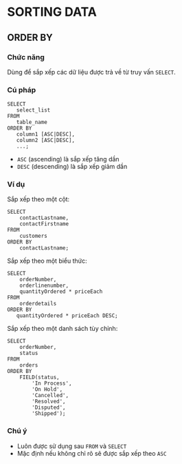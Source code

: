 # SORTING DATA



## ORDER BY

### Chức năng
Dùng để sắp xếp các dữ liệu được trả về từ truy vấn `SELECT`.



### Cú pháp

```
SELECT 
   select_list
FROM 
   table_name
ORDER BY 
   column1 [ASC|DESC], 
   column2 [ASC|DESC],
   ...;
```

- `ASC` (ascending) là sắp xếp tăng dần
- `DESC` (descending) là sắp xếp giảm dần



### Ví dụ

Sắp xếp theo một cột:

```
SELECT
    contactLastname,
    contactFirstname
FROM
    customers
ORDER BY
    contactLastname;
```

Sắp xếp theo một biểu thức:

```
SELECT 
    orderNumber, 
    orderlinenumber, 
    quantityOrdered * priceEach
FROM
    orderdetails
ORDER BY 
   quantityOrdered * priceEach DESC;
```

Sắp xếp theo một danh sách tùy chỉnh:

```
SELECT 
    orderNumber, 
    status
FROM
    orders
ORDER BY 
    FIELD(status,
        'In Process',
        'On Hold',
        'Cancelled',
        'Resolved',
        'Disputed',
        'Shipped');
```



### Chú ý
- Luôn được sử dụng sau `FROM` và `SELECT`
- Mặc định nếu không chỉ rõ sẽ được sắp xếp theo `ASC`
